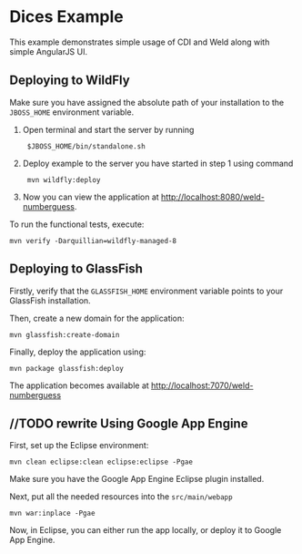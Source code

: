 Dices Example
========================

This example demonstrates simple usage of CDI and Weld along with simple AngularJS UI.

Deploying to WildFly
--------------------

Make sure you have assigned the absolute path of your installation to the
`JBOSS_HOME` environment variable.

1. Open terminal and start the server by running 

        $JBOSS_HOME/bin/standalone.sh

2. Deploy example to the server you have started in step 1 using command

        mvn wildfly:deploy

3. Now you can view the application at <http://localhost:8080/weld-numberguess>.


To run the functional tests, execute:

    mvn verify -Darquillian=wildfly-managed-8

Deploying to GlassFish
----------------------

Firstly, verify that the `GLASSFISH_HOME` environment variable points to your
GlassFish installation.

Then, create a new domain for the application:

    mvn glassfish:create-domain

Finally, deploy the application using:

    mvn package glassfish:deploy

The application becomes available at <http://localhost:7070/weld-numberguess>


//TODO rewrite
Using Google App Engine
-----------------------

First, set up the Eclipse environment:

    mvn clean eclipse:clean eclipse:eclipse -Pgae

Make sure you have the Google App Engine Eclipse plugin installed.

Next, put all the needed resources into the `src/main/webapp`

    mvn war:inplace -Pgae

Now, in Eclipse, you can either run the app locally, or deploy it to Google App Engine.
